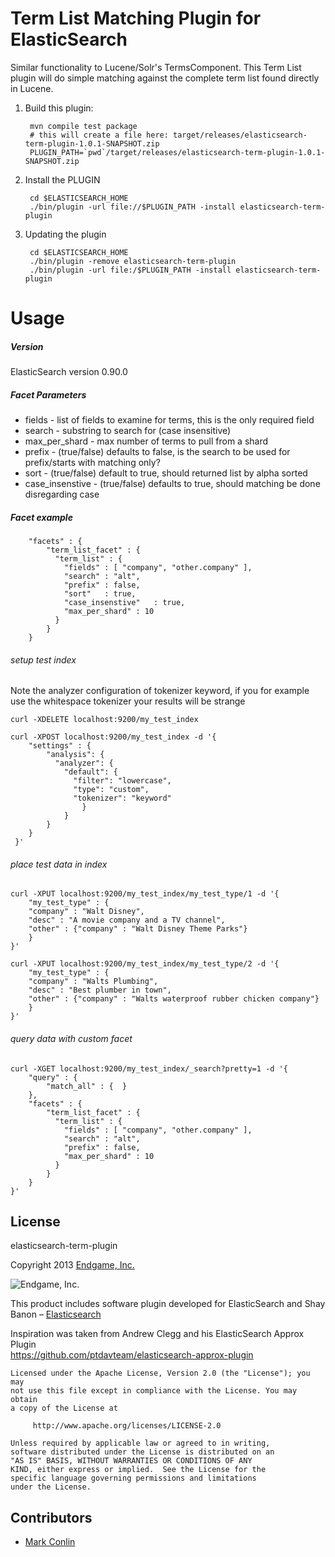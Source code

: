 Term List Matching Plugin for ElasticSearch
==================================

Similar functionality to Lucene/Solr's TermsComponent.
This Term List plugin will do simple matching against the complete term list found directly in Lucene.

1. Build this plugin:

        mvn compile test package 
        # this will create a file here: target/releases/elasticsearch-term-plugin-1.0.1-SNAPSHOT.zip
        PLUGIN_PATH=`pwd`/target/releases/elasticsearch-term-plugin-1.0.1-SNAPSHOT.zip

2. Install the PLUGIN

        cd $ELASTICSEARCH_HOME
        ./bin/plugin -url file://$PLUGIN_PATH -install elasticsearch-term-plugin

3. Updating the plugin

        cd $ELASTICSEARCH_HOME
        ./bin/plugin -remove elasticsearch-term-plugin
        ./bin/plugin -url file:/$PLUGIN_PATH -install elasticsearch-term-plugin


Usage
==========

##### Version

ElasticSearch version 0.90.0

##### Facet Parameters
* fields - list of fields to examine for terms, this is the only required field
* search - substring to search for (case insensitive)
* max_per_shard - max number of terms to pull from a shard
* prefix - (true/false) defaults to false, is the search to be used for prefix/starts with matching only?
* sort -   (true/false) default to true, should returned list by alpha sorted
* case_insenstive - (true/false) defaults to true, should matching be done disregarding case

##### Facet example

	    "facets" : {
		    "term_list_facet" : {
		      "term_list" : {
		        "fields" : [ "company", "other.company" ],			
		        "search" : "alt",
		        "prefix" : false,
		        "sort"   : true,
		        "case_insenstive"   : true,
		        "max_per_shard" : 10
		      }
	    	}
	    }

###### setup test index
Note the analyzer configuration of tokenizer keyword, if you for example use the whitespace tokenizer your results will be strange

	curl -XDELETE localhost:9200/my_test_index 
	
	curl -XPOST localhost:9200/my_test_index -d '{
	    "settings" : {
	        "analysis": {
	          "analyzer": {
	            "default": {
	              "filter": "lowercase", 
	              "type": "custom", 
	              "tokenizer": "keyword"
	            	}
	        	}
	    	}
		}
	 }' 
	 
###### place test data in index

	curl -XPUT localhost:9200/my_test_index/my_test_type/1 -d '{
		"my_test_type" : {
		"company" : "Walt Disney",
		"desc" : "A movie company and a TV channel",
		"other" : {"company" : "Walt Disney Theme Parks"}
		}
	}'
	
	curl -XPUT localhost:9200/my_test_index/my_test_type/2 -d '{
		"my_test_type" : {
		"company" : "Walts Plumbing",
		"desc" : "Best plumber in town",
		"other" : {"company" : "Walts waterproof rubber chicken company"}
		}
	}'
    
###### query data with custom facet

	curl -XGET localhost:9200/my_test_index/_search?pretty=1 -d '{
	    "query" : {
	        "match_all" : {  }
	    },
	    "facets" : {
		    "term_list_facet" : {
		      "term_list" : {
		        "fields" : [ "company", "other.company" ],			
		        "search" : "alt",
		        "prefix" : false,
		        "max_per_shard" : 10
		      }
	    	}
	    }
	}'

License
-------

elasticsearch-term-plugin  

Copyright 2013 [Endgame, Inc.](http://www.endgame.com/)

![Endgame, Inc.](http://www.endgame.com/images/navlogo.png)
	
This product includes software plugin developed for
ElasticSearch and Shay Banon – [Elasticsearch](http://www.elasticsearch.org/)

Inspiration was taken from Andrew Clegg and his ElasticSearch Approx Plugin  
https://github.com/ptdavteam/elasticsearch-approx-plugin  

	Licensed under the Apache License, Version 2.0 (the "License"); you may
	not use this file except in compliance with the License. You may obtain
	a copy of the License at

	     http://www.apache.org/licenses/LICENSE-2.0

	Unless required by applicable law or agreed to in writing,
	software distributed under the License is distributed on an
	"AS IS" BASIS, WITHOUT WARRANTIES OR CONDITIONS OF ANY
	KIND, either express or implied.  See the License for the
	specific language governing permissions and limitations
	under the License.

	
Contributors
-------------

 - [Mark Conlin](https://github.com/meconlin)
